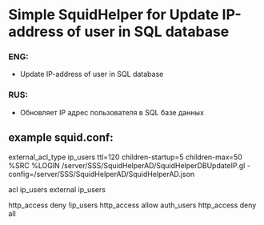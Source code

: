 # Simple SquidHelper for Update IP-address of user in SQL database

### ENG:
* Update IP-address of user in SQL database

### RUS:
* Обновляет IP адрес пользователя в SQL базе данных

example squid.conf:
-------------------

external_acl_type ip_users ttl=120 children-startup=5 children-max=50 %SRC %LOGIN /server/SSS/SquidHelperAD/SquidHelperDBUpdateIP.gl -config=/server/SSS/SquidHelperAD/SquidHelperAD.json

acl ip_users external ip_users

http_access deny !ip_users
http_access allow auth_users
http_access deny all
